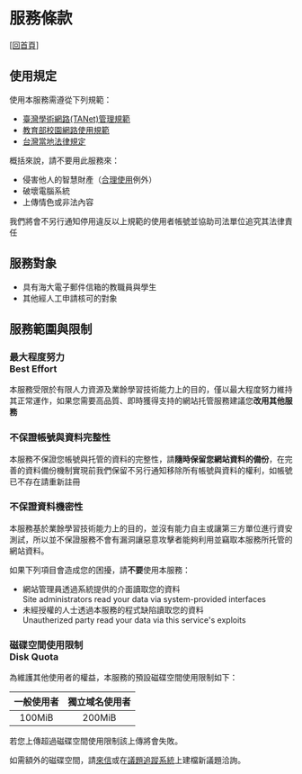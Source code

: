 # 服務條款

[[回首頁](https://sites.ind.ntou.edu.tw)]

## 使用規定
使用本服務需遵從下列規範：

* [臺灣學術網路(TANet)管理規範](http://ws.moe.edu.tw/001/Upload/userfiles/%E5%8F%B0%E7%81%A3%E5%AD%B8%E8%A1%93%E7%B6%B2%E8%B7%AF%28TANET%29%E7%AE%A1%E7%90%86%E8%A6%8F%E7%AF%84.PDF)
* [教育部校園網路使用規範](http://ws.moe.edu.tw/001/Upload/userfiles/%E6%95%99%E8%82%B2%E9%83%A8%E6%A0%A1%E5%9C%92%E7%B6%B2%E8%B7%AF%E4%BD%BF%E7%94%A8%E8%A6%8F%E7%AF%84.PDF)
* [台灣當地法律規定](http://law.moj.gov.tw/)

概括來說，請不要用此服務來：

* 侵害他人的智慧財產（[合理使用](https://zh.wikipedia.org/zh-tw/%E5%90%88%E7%90%86%E4%BD%BF%E7%94%A8)例外）
* 破壞電腦系統
* 上傳情色或非法內容

我們將會不另行通知停用違反以上規範的使用者帳號並協助司法單位追究其法律責任

## 服務對象
* 具有海大電子郵件信箱的教職員與學生
* 其他經人工申請核可的對象

## 服務範圍與限制
### 最大程度努力<br />Best Effort
本服務受限於有限人力資源及業餘學習技術能力上的目的，僅以最大程度努力維持其正常運作，如果您需要高品質、即時獲得支持的網站托管服務建議您**改用其他服務**

### 不保證帳號與資料完整性
本服務不保證您帳號與托管的資料的完整性，請**隨時保留您網站資料的備份**，在完善的資料備份機制實現前我們保留不另行通知移除所有帳號與資料的權利，如帳號已不存在請重新註冊

### 不保證資料機密性
本服務基於業餘學習技術能力上的目的，並沒有能力自主或讓第三方單位進行資安測試，所以並不保證服務不會有漏洞讓惡意攻擊者能夠利用並竊取本服務所托管的網站資料。

如果下列項目會造成您的困擾，請**不要**使用本服務：

* 網站管理員透過系統提供的介面讀取您的資料  
   Site administrators read your data via system-provided interfaces
* 未經授權的人士透過本服務的程式缺陷讀取您的資料  
    Unautherized party read your data via this service's exploits

### 磁碟空間使用限制<br />Disk Quota
為維護其他使用者的權益，本服務的預設磁碟空間使用限制如下：

| 一般使用者 | 獨立域名使用者 | 
| :---: | :---: |
| 100MiB | 200MiB |

若您上傳超過磁碟空間使用限制該上傳將會失敗。

如需額外的磁碟空間，請[來信](mailto:ntouind@gmail.com)或在[議題追蹤系統](https://github.com/ntouind/sites.ind.ntou.edu.tw)上建檔新議題洽詢。
